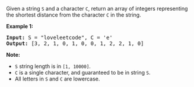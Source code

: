 Given a string `S` and a character `C`, return an array of integers representing the shortest distance from the character `C` in the string.

**Example 1:**
<pre>
<b>Input:</b> S = "loveleetcode", C = 'e'
<b>Output:</b> [3, 2, 1, 0, 1, 0, 0, 1, 2, 2, 1, 0]
</pre>

**Note:**
- `S` string length is in `[1, 10000]`.
- `C` is a single character, and guaranteed to be in string `S`.
- All letters in `S` and `C` are lowercase.
